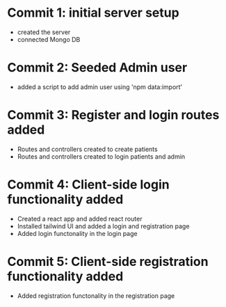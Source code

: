 # Commit 1: initial server setup

- created the server
- connected Mongo DB

# Commit 2: Seeded Admin user

- added a script to add admin user using 'npm data:import'

# Commit 3: Register and login routes added

- Routes and controllers created to create patients
- Routes and controllers created to login patients and admin

# Commit 4: Client-side login functionality added

- Created a react app and added react router
- Installed tailwind UI and added a login and registration page
- Added login functonality in the login page

# Commit 5: Client-side registration functionality added

- Added registration functonality in the registration page
